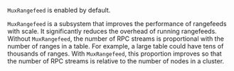 `MuxRangefeed` is enabled by default.

`MuxRangefeed` is a subsystem that improves the performance of rangefeeds with scale. It significantly reduces the overhead of running rangefeeds. Without `MuxRangefeed`, the number of RPC streams is proportional with the number of ranges in a table. For example, a large table could have tens of thousands of ranges. With `MuxRangefeed`, this proportion improves so that the number of RPC streams is relative to the number of nodes in a cluster.